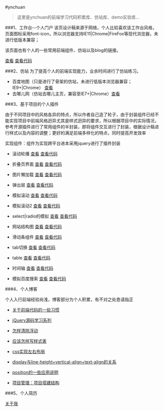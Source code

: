 #ynchuan

> 这里是ynchuan的前端学习代码积累库、仿站库、demo实验库...

###1、工作台--个人门户
该页设计稿来源于网络，个人比较喜欢该工作台风格，页面图标采用font-icon，所以浏览器支持IE11|Chrome|FireFox等现代浏览器，未进行低版本兼容；

该页面也有个人的一些常用前端组件、仿站以及blog的链接。

[查看](http://ynchuan.github.io/coding/index.html "主站")  [查看代码](index.html)

###2、仿站
为了提高个人的前端实现能力，业余时间进行了仿站练习。

- 百度地图（只是进行了骨架的仿站，未进行低版本浏览器兼容；IE9+|Chrome） [查看](http://ynchuan.github.io/coding/repository/project/forksite/baidu-map-index.html)
- 去哪儿网（仿站去哪儿主页，兼容至IE7+|Chrome）[查看](http://ynchuan.github.io/coding/repository/project/forksite/qunar.html)



###3、基于项目的个人插件

由于不同项目中的风格各异的特点，所以作者自己造了轮子，由于封装组件已经不能实现项目中前端风格迥异尤其是样式迥异的要求，所以根据项目中的实际情况，参考开源插件进行了常用组件的半封装，即将组件交互进行了封装，根据设计稿进行样式以及内容的调整；更好的满足前端多样化的特点，同时提高开发效率

实现组件：组件为实现跨平台进本采用jquery进行了插件封装

- 滚动轮播 [查看](http://ynchuan.github.io/coding/repository/plugin/carousel.html) [查看代码](repository/plugin/carousel.html)

- 折叠页界面 [查看](http://ynchuan.github.io/coding/repository/plugin/collapse.html) [查看代码](repository/plugin/collapse.html)

- 图片懒加载 [查看](http://ynchuan.github.io/coding/repository/plugin/lazyload.html) [查看代码](repository/plugin/lazyload.html)

- 弹出层 [查看](http://ynchuan.github.io/coding/repository/plugin/popup.html) [查看代码](repository/plugin/popup.html)

- 模拟滚动 [查看](http://ynchuan.github.io/coding/repository/plugin/scroll-emulate.html) [查看代码](repository/plugin/scroll-emulate.html)

- 模拟滚动2 [查看](http://ynchuan.github.io/coding/repository/plugin/scroll-emulate-jq.html) [查看代码](repository/plugin/scroll-emulate-jq.html)

- select|radio的模拟 [查看](http://ynchuan.github.io/coding/repository/plugin/select-radio.html) [查看代码](repository/plugin/select-radio.html)

- 网站结构图 [查看](http://ynchuan.github.io/coding/repository/plugin/sitemap.html) [查看代码](repository/plugin/sitemap.html)

- 滑动条组件 [查看](http://ynchuan.github.io/coding/repository/plugin/slidebar.html) [查看代码](repository/plugin/slidebar.html)

- tab切换 [查看](http://ynchuan.github.io/coding/repository/plugin/tab.html) [查看代码](repository/plugin/tab.html)

- table [查看](http://ynchuan.github.io/coding/repository/plugin/table.html) [查看代码](repository/plugin/table.html)

- 时间轴 [查看](http://ynchuan.github.io/coding/repository/plugin/timeAxis.html) [查看代码](repository/plugin/timeAxis.html)

- 模拟百度搜索 [查看](http://ynchuan.github.io/coding/repository/plugin/search.html) [查看代码](repository/plugin/search.html)

###4、个人博客
	
个人入行前端经验尚浅，博客部分为个人积累，有不对之处恳请指正

- [关于前端代码的一些习惯](repository/blog/关于前段代码的一些习惯.md)

- [jQuery源码学习系列](repository/blog/js_b/jquery-src.md)

- [怎样清除浮动](repository/blog/css_b/怎样清除浮动.md)

- [应该怎样写样式表](repository/blog/css_b/我们应该怎样写样式表.md)

- [css实现左右布局](repository/blog/css_b/css实现左右布局.md)

- [display与line-height+vertical-align+text-align的关系](repository/blog/css_b/display与line-height+vertical-align+text-align的关系.md)

- [position的一些应用说明](repository/blog/css_b/position的一些应用说明.md)

- [项目管理：项目搭建结构](repository/blog/项目搭建结构.md)

###5、个人简历

[关于我](http://ynchuan.github.io/coding/repository/aboutme/aboutme.html)







